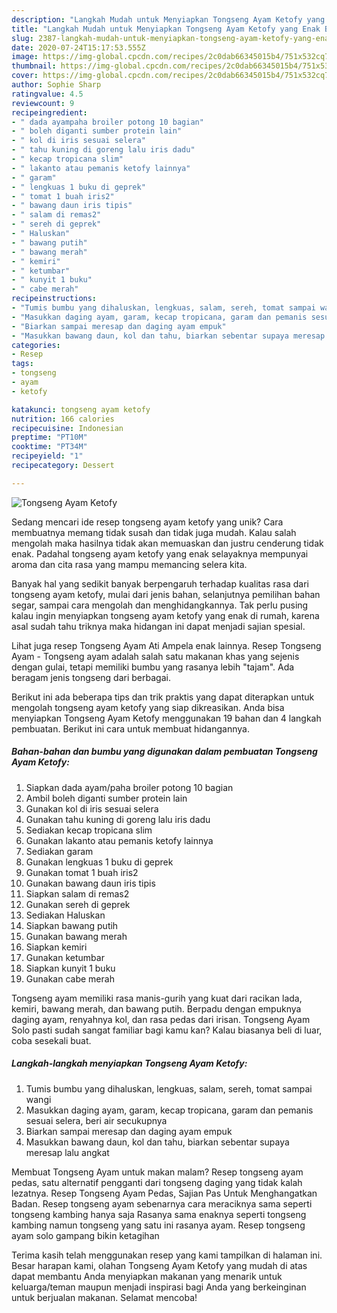 ```yaml
---
description: "Langkah Mudah untuk Menyiapkan Tongseng Ayam Ketofy yang Enak Banget"
title: "Langkah Mudah untuk Menyiapkan Tongseng Ayam Ketofy yang Enak Banget"
slug: 2387-langkah-mudah-untuk-menyiapkan-tongseng-ayam-ketofy-yang-enak-banget
date: 2020-07-24T15:17:53.555Z
image: https://img-global.cpcdn.com/recipes/2c0dab66345015b4/751x532cq70/tongseng-ayam-ketofy-foto-resep-utama.jpg
thumbnail: https://img-global.cpcdn.com/recipes/2c0dab66345015b4/751x532cq70/tongseng-ayam-ketofy-foto-resep-utama.jpg
cover: https://img-global.cpcdn.com/recipes/2c0dab66345015b4/751x532cq70/tongseng-ayam-ketofy-foto-resep-utama.jpg
author: Sophie Sharp
ratingvalue: 4.5
reviewcount: 9
recipeingredient:
- " dada ayampaha broiler potong 10 bagian"
- " boleh diganti sumber protein lain"
- " kol di iris sesuai selera"
- " tahu kuning di goreng lalu iris dadu"
- " kecap tropicana slim"
- " lakanto atau pemanis ketofy lainnya"
- " garam"
- " lengkuas 1 buku di geprek"
- " tomat 1 buah iris2"
- " bawang daun iris tipis"
- " salam di remas2"
- " sereh di geprek"
- " Haluskan"
- " bawang putih"
- " bawang merah"
- " kemiri"
- " ketumbar"
- " kunyit 1 buku"
- " cabe merah"
recipeinstructions:
- "Tumis bumbu yang dihaluskan, lengkuas, salam, sereh, tomat sampai wangi"
- "Masukkan daging ayam, garam, kecap tropicana, garam dan pemanis sesuai selera, beri air secukupnya"
- "Biarkan sampai meresap dan daging ayam empuk"
- "Masukkan bawang daun, kol dan tahu, biarkan sebentar supaya meresap lalu angkat"
categories:
- Resep
tags:
- tongseng
- ayam
- ketofy

katakunci: tongseng ayam ketofy 
nutrition: 166 calories
recipecuisine: Indonesian
preptime: "PT10M"
cooktime: "PT34M"
recipeyield: "1"
recipecategory: Dessert

---
```



![Tongseng Ayam Ketofy](https://img-global.cpcdn.com/recipes/2c0dab66345015b4/751x532cq70/tongseng-ayam-ketofy-foto-resep-utama.jpg)

Sedang mencari ide resep tongseng ayam ketofy yang unik? Cara membuatnya memang tidak susah dan tidak juga mudah. Kalau salah mengolah maka hasilnya tidak akan memuaskan dan justru cenderung tidak enak. Padahal tongseng ayam ketofy yang enak selayaknya mempunyai aroma dan cita rasa yang mampu memancing selera kita.

Banyak hal yang sedikit banyak berpengaruh terhadap kualitas rasa dari tongseng ayam ketofy, mulai dari jenis bahan, selanjutnya pemilihan bahan segar, sampai cara mengolah dan menghidangkannya. Tak perlu pusing kalau ingin menyiapkan tongseng ayam ketofy yang enak di rumah, karena asal sudah tahu triknya maka hidangan ini dapat menjadi sajian spesial.

Lihat juga resep Tongseng Ayam Ati Ampela enak lainnya. Resep Tongseng Ayam - Tongseng ayam adalah salah satu makanan khas yang sejenis dengan gulai, tetapi memiliki bumbu yang rasanya lebih &#34;tajam&#34;. Ada beragam jenis tongseng dari berbagai.


Berikut ini ada beberapa tips dan trik praktis yang dapat diterapkan untuk mengolah tongseng ayam ketofy yang siap dikreasikan. Anda bisa menyiapkan Tongseng Ayam Ketofy menggunakan 19 bahan dan 4 langkah pembuatan. Berikut ini cara untuk membuat hidangannya.

<!--inarticleads1-->

##### Bahan-bahan dan bumbu yang digunakan dalam pembuatan Tongseng Ayam Ketofy:

1. Siapkan  dada ayam/paha broiler potong 10 bagian
1. Ambil  boleh diganti sumber protein lain
1. Gunakan  kol di iris sesuai selera
1. Gunakan  tahu kuning di goreng lalu iris dadu
1. Sediakan  kecap tropicana slim
1. Gunakan  lakanto atau pemanis ketofy lainnya
1. Sediakan  garam
1. Gunakan  lengkuas 1 buku di geprek
1. Gunakan  tomat 1 buah iris2
1. Gunakan  bawang daun iris tipis
1. Siapkan  salam di remas2
1. Gunakan  sereh di geprek
1. Sediakan  Haluskan
1. Siapkan  bawang putih
1. Gunakan  bawang merah
1. Siapkan  kemiri
1. Gunakan  ketumbar
1. Siapkan  kunyit 1 buku
1. Gunakan  cabe merah


Tongseng ayam memiliki rasa manis-gurih yang kuat dari racikan lada, kemiri, bawang merah, dan bawang putih. Berpadu dengan empuknya daging ayam, renyahnya kol, dan rasa pedas dari irisan. Tongseng Ayam Solo pasti sudah sangat familiar bagi kamu kan? Kalau biasanya beli di luar, coba sesekali buat. 

<!--inarticleads2-->

##### Langkah-langkah menyiapkan Tongseng Ayam Ketofy:

1. Tumis bumbu yang dihaluskan, lengkuas, salam, sereh, tomat sampai wangi
1. Masukkan daging ayam, garam, kecap tropicana, garam dan pemanis sesuai selera, beri air secukupnya
1. Biarkan sampai meresap dan daging ayam empuk
1. Masukkan bawang daun, kol dan tahu, biarkan sebentar supaya meresap lalu angkat


Membuat Tongseng Ayam untuk makan malam? Resep tongseng ayam pedas, satu alternatif pengganti dari tongseng daging yang tidak kalah lezatnya. Resep Tongseng Ayam Pedas, Sajian Pas Untuk Menghangatkan Badan. Resep tongseng ayam sebenarnya cara meraciknya sama seperti tongseng kambing hanya saja Rasanya sama enaknya seperti tongseng kambing namun tongseng yang satu ini rasanya ayam. Resep tongseng ayam solo gampang bikin ketagihan 

Terima kasih telah menggunakan resep yang kami tampilkan di halaman ini. Besar harapan kami, olahan Tongseng Ayam Ketofy yang mudah di atas dapat membantu Anda menyiapkan makanan yang menarik untuk keluarga/teman maupun menjadi inspirasi bagi Anda yang berkeinginan untuk berjualan makanan. Selamat mencoba!
